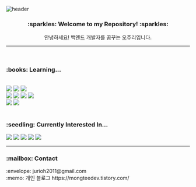 ![header](https://capsule-render.vercel.app/api?type=waving&height=300&color=timeGradient&text=Welcome!&textBg=false&descAlign=86&desc=Juri's%20GitHub&section=header&animation=twinkling&fontAlign=75&fontAlignY=43&descAlignY=56)

<h3 align="center"><b>:sparkles: Welcome to my Repository! :sparkles:</b></h3>
<p align=center>안녕하세요! 백엔드 개발자를 꿈꾸는 오주리입니다.</p>
<hr>
<br>

<h3><b>:books: Learning...</b></h3>
</br>
<div> 
  <img src="https://img.shields.io/badge/java-007396?style=for-the-badge&logo=java&logoColor=white"> 
  <img src="https://img.shields.io/badge/spring-6DB33F?style=for-the-badge&logo=spring&logoColor=white"> 
  <img src="https://img.shields.io/badge/apache tomcat-F8DC75?style=for-the-badge&logo=apachetomcat&logoColor=white">
  <br>
  <img src="https://img.shields.io/badge/html5-E34F26?style=for-the-badge&logo=html5&logoColor=white"> 
  <img src="https://img.shields.io/badge/css-1572B6?style=for-the-badge&logo=css3&logoColor=white"> 
  <img src="https://img.shields.io/badge/javascript-F7DF1E?style=for-the-badge&logo=javascript&logoColor=black"> 
  <img src="https://img.shields.io/badge/jquery-0769AD?style=for-the-badge&logo=jquery&logoColor=white">
  <br>
  <img src="https://img.shields.io/badge/oracle-F80000?style=for-the-badge&logo=oracle&logoColor=white"> 
  <img src="https://img.shields.io/badge/mysql-4479A1?style=for-the-badge&logo=mysql&logoColor=white"> 
</div>
<br>
<h3><b>:seedling: Currently Interested In... </b></h3>
<div>
  <img src="https://img.shields.io/badge/python-3776AB?style=for-the-badge&logo=python&logoColor=white"> 
  <img src="https://img.shields.io/badge/react-61DAFB?style=for-the-badge&logo=react&logoColor=black">
  <img src="https://img.shields.io/badge/node.js-339933?style=for-the-badge&logo=Node.js&logoColor=white">
  <img src="https://img.shields.io/badge/mongoDB-47A248?style=for-the-badge&logo=MongoDB&logoColor=white">
  <img src="https://img.shields.io/badge/express-000000?style=for-the-badge&logo=express&logoColor=white">
</div>
<hr>
<h3><b>:mailbox: Contact </b></h3>
:envelope: jurioh2011@gmail.com<br>
:memo: 개인 블로그 https://mongteedev.tistory.com/
